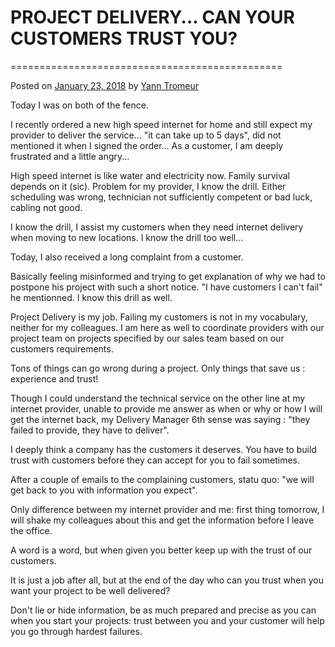 # PROJECT DELIVERY... CAN YOUR CUSTOMERS TRUST YOU?
===============================================

Posted on [January 23, 2018](https://iooikos.co/blog-post/project-delivery-can-your-customers-trust-you-2/) by [Yann Tromeur](https://iooikos.co/author/gmailyatr/)

Today I was on both of the fence.

I recently ordered a new high speed internet for home and still expect my provider to deliver the service... "it can take up to 5 days", did not mentioned it when I signed the order... As a customer, I am deeply frustrated and a little angry...

High speed internet is like water and electricity now. Family survival depends on it (sic). Problem for my provider, I know the drill. Either scheduling was wrong, technician not sufficiently competent or bad luck, cabling not good.

I know the drill, I assist my customers when they need internet delivery when moving to new locations. I know the drill too well...

Today, I also received a long complaint from a customer.

Basically feeling misinformed and trying to get explanation of why we had to postpone his project with such a short notice. "I have customers I can't fail" he mentionned. I know this drill as well.

Project Delivery is my job. Failing my customers is not in my vocabulary, neither for my colleagues. I am here as well to coordinate providers with our project team on projects specified by our sales team based on our customers requirements.

Tons of things can go wrong during a project. Only things that save us : experience and trust!

Though I could understand the technical service on the other line at my internet provider, unable to provide me answer as when or why or how I will get the internet back, my Delivery Manager 6th sense was saying : "they failed to provide, they have to deliver".

I deeply think a company has the customers it deserves. You have to build trust with customers before they can accept for you to fail sometimes.

After a couple of emails to the complaining customers, statu quo: "we will get back to you with information you expect".

Only difference between my internet provider and me: first thing tomorrow, I will shake my colleagues about this and get the information before I leave the office.

A word is a word, but when given you better keep up with the trust of our customers.

It is just a job after all, but at the end of the day who can you trust when you want your project to be well delivered?

Don't lie or hide information, be as much prepared and precise as you can when you start your projects: trust between you and your customer will help you go through hardest failures.